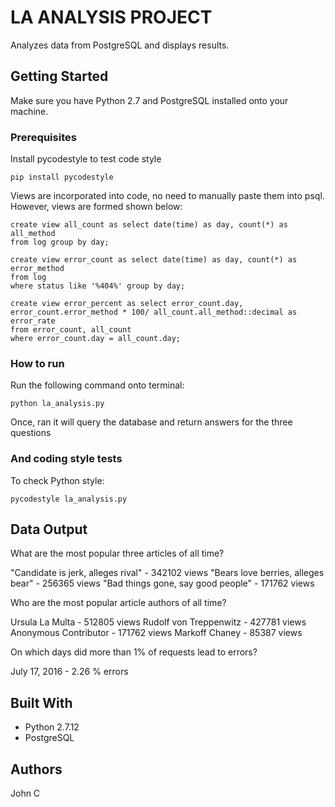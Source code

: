 # LA ANALYSIS PROJECT

Analyzes data from PostgreSQL and displays results.

## Getting Started

Make sure you have Python 2.7 and PostgreSQL installed onto your machine.

### Prerequisites

Install pycodestyle to test code style

```
pip install pycodestyle
```

Views are incorporated into code, no need to manually paste them into psql.
However, views are formed shown below:

```
create view all_count as select date(time) as day, count(*) as all_method 
from log group by day;
```

```
create view error_count as select date(time) as day, count(*) as error_method 
from log 
where status like '%404%' group by day;
```

```
create view error_percent as select error_count.day, error_count.error_method * 100/ all_count.all_method::decimal as error_rate 
from error_count, all_count 
where error_count.day = all_count.day;
```

### How to run

Run the following command onto terminal:

```
python la_analysis.py
```

Once, ran it will query the database and return answers for the three questions

### And coding style tests

To check Python style: 

```
pycodestyle la_analysis.py
```

## Data Output

What are the most popular three articles of all time?

  "Candidate is jerk, alleges rival"  -  342102  views
  "Bears love berries, alleges bear"  -  256365  views
  "Bad things gone, say good people"  -  171762  views

Who are the most popular article authors of all time?

  Ursula La Multa  -  512805  views
  Rudolf von Treppenwitz  -  427781  views
  Anonymous Contributor  -  171762  views
  Markoff Chaney  -  85387  views

On which days did more than 1% of requests lead to errors?

  July 17, 2016  -  2.26 % errors

## Built With

* Python 2.7.12
* PostgreSQL

## Authors

John C